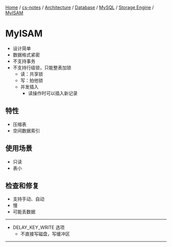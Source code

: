 [Home](https://mengxianbin.github.io) /
[cs-notes](https://mengxianbin.github.io/cs-notes/site) /
[Architecture](https://mengxianbin.github.io/cs-notes/site/Architecture) /
[Database](https://mengxianbin.github.io/cs-notes/site/Architecture/Database) /
[MySQL](https://mengxianbin.github.io/cs-notes/site/Architecture/Database/MySQL) /
[Storage Engine](https://mengxianbin.github.io/cs-notes/site/Architecture/Database/MySQL/Storage%20Engine) /
[MyISAM](https://mengxianbin.github.io/cs-notes/site/Architecture/Database/MySQL/Storage%20Engine/MyISAM)

# MyISAM

* 设计简单
* 数据格式紧密
* 不支持事务
* 不支持行级锁，只能整表加锁
    * 读：共享锁
    * 写：拍他锁
    * 并发插入
        * 读操作时可以插入新记录

## 特性

* 压缩表
* 空间数据索引

## 使用场景

* 只读
* 表小

## 检查和修复

* 支持手动、自动
* 慢
* 可能丢数据

---

* DELAY_KEY_WRITE 选项
    * 不直接写磁盘，写缓冲区

---
